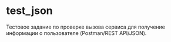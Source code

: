 # test_json
Тестовое задание по проверке вызова сервиса для получение информации о пользователе (Postman/REST API/JSON).
